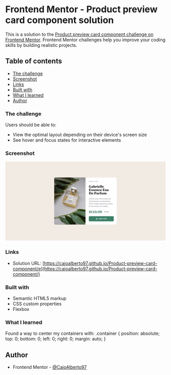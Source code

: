 # Frontend Mentor - Product preview card component solution

This is a solution to the [Product preview card component challenge on Frontend Mentor](https://www.frontendmentor.io/challenges/product-preview-card-component-GO7UmttRfa). Frontend Mentor challenges help you improve your coding skills by building realistic projects. 

## Table of contents

  - [The challenge](#the-challenge)
  - [Screenshot](#screenshot)
  - [Links](#links)
  - [Built with](#built-with)
  - [What I learned](#what-i-learned)
  - [Author](#author)

### The challenge

Users should be able to:

- View the optimal layout depending on their device's screen size
- See hover and focus states for interactive elements

### Screenshot

![](./design/screenshot.jpg)

### Links

- Solution URL: [https://caioalberto97.github.io/Product-preview-card-component/e](https://caioalberto97.github.io/Product-preview-card-component/)

### Built with

- Semantic HTML5 markup
- CSS custom properties
- Flexbox

### What I learned

Found a way to center my containers with:
.container {
    position: absolute;
    top: 0; bottom: 0; left: 0; right: 0;
    margin: auto;
}

## Author

- Frontend Mentor - [@CaioAlberto97](https://www.frontendmentor.io/profile/CaioAlberto97)

